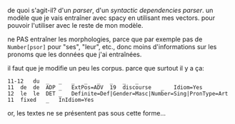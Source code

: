 de quoi s'agit-il?
d'un _parser_, d'un _syntactic dependencies parser_.
un modèle que je vais entraîner avec spacy en utilisant mes vectors.
pour pouvoir l'utiliser avec le reste de mon modèle.

ne PAS entraîner les morphologies, parce que par exemple pas de `Number[psor]` pour "ses", "leur", etc., donc moins d'informations sur les pronoms que les données que j'ai entraînées.

il faut que je modifie un peu les corpus.
parce que surtout il y a ça:

```conllu
11-12	du	_	_	_	_	_	_	_	_
11	de	de	ADP	_	ExtPos=ADV	19	discourse	_	Idiom=Yes
12	le	le	DET	_	Definite=Def|Gender=Masc|Number=Sing|PronType=Art	11	fixed	_	InIdiom=Yes
```

or, les textes ne se présentent pas sous cette forme...

